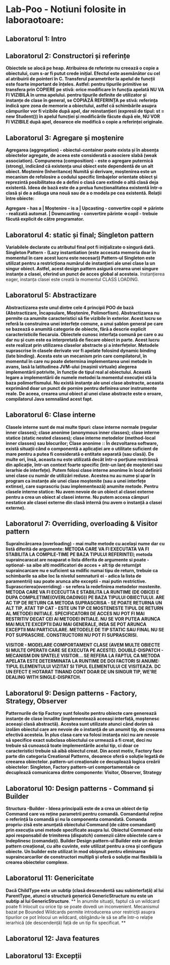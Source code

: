 # Lab-Poo - Notiuni folosite in laboraotoare:

Laboratorul 1: Intro
-----

Laboratorul 2: Constructori și referințe
-----
**Obiectele se alocă pe heap.
Atribuirea de referințe nu creează o copie a obiectului, cum s-ar fi putut crede inițial.
Efectul este asemănător cu cel al atribuirii de pointeri în C.
Transferul parametrilor la apelul de funcții este foarte important de înțeles. Astfel:
pentru tipurile primitive se transfera prin COPIERE pe stivă: orice modificare în funcția
apelată NU VA FI VIZIBILĂ în urma apelului.
pentru tipurile definite de utilizator și instanțe de clase în general, se COPIAZĂ REFERINȚA pe stivă:
referința indică spre zona de memorie a obiectului, astfel că schimbările asupra câmpurilor vor fi vizibile
după apel, dar reinstanțieri (expresii de tipul: st = new Student()) în apelul funcției și modificările
făcute după ele, NU VOR FI VIZIBILE după apel, deoarece ele modifică o copie a referinței originale.**

Laboratorul 3: Agregare și moștenire
-----
**Agregarea (aggregation) - obiectul-container poate exista și în absența obiectelor agregate, de aceea este considerată o asociere slabă (weak association).
Compunerea (composition) - este o agregare puternică (strong), indicând că existența unui obiect este dependentă de un alt obiect.
Moștenire (Inheritance)
Numită și derivare, moștenirea este un mecanism de refolosire a codului specific limbajelor orientate obiect și reprezintă posibilitatea de a defini o clasă care extinde o altă clasă deja existentă. Ideea de bază este de a prelua funcționalitatea existentă într-o clasă și de a adăuga una nouă sau de a o modela pe cea existentă.
Relații între obiecte:**

**Agregare - has a | Moștenire - is a | Upcasting - convertire copil ⇒ părinte - realizată automat. | Downcasting - convertire părinte ⇒copil - trebuie făcută explicit de către programator.**

Laboratorul 4: static și final; Singleton pattern
-----
**Variabilele declarate cu atributul final pot fi inițializate o singură dată.
Singleton Pattern - (Lazy instantiation (este accesata memoria doar în momentul în care acest lucru este necesar))
Pattern-ul Singleton este utilizat pentru a restricționa numărul de instanțieri ale unei clase la un singur obiect. Astfel, acest design pattern asigură crearea unei singure instanțe a clasei, oferind un punct de acces global al acesteia.**
Instanțierea eager, instanța clasei este creată la momentul CLASS LOADING.

Laboratorul 5: Abstractizare
-----
**Abstractizarea este unul dintre cele 4 principii POO de bază (Abstractizare, Încapsulare, Moștenire, Polimorfism). Abstractizarea nu permite ca anumite caracteristici să fie vizibile în exterior. Acest lucru se referă la construirea unei interfețe comune, a unui șablon general pe care se bazează o anumită categorie de obiecte, fără a descrie explicit caracteristicile fiecaruia. Obiectele cunosc interfața comună pe care o au dar nu și cum este ea interpretată de fiecare obiect in parte. Acest lucru este realizat prin utilizarea claselor abstracte și a interfețelor.
Metodele suprascrise în clasele derivate vor fi apelate folosind dynamic binding (late binding). Acesta este un mecanism prin care compilatorul, în momentul în care nu poate determina implementarea unei metode în avans, lasă la latitudinea JVM-ului (mașinii virtuale) alegerea implementării potrivite, în funcţie de tipul real al obiectului. Această legare a implementării de numele metodei la momentul execuţiei stă la baza polimorfismului. Nu există instanţe ale unei clase abstracte, aceasta exprimând doar un punct de pornire pentru definirea unor instrumente reale. De aceea, crearea unui obiect al unei clase abstracte este o eroare, compilatorul Java semnalând acest fapt.**
 
 Laboratorul 6: Clase interne
 -----
 **Clasele interne sunt de mai multe tipuri: clase interne normale (regular inner classes); clase anonime (anonymous inner classes); clase interne statice (static nested classes);
 clase interne metodelor (method-local inner classes) sau blocurilor;
Clase anonime :: În dezvoltarea software, există situații când o componentă a aplicației are o utilitate suficient de mare pentru a putea fi considerată o entitate separată (sau clasă). De multe ori, însă, aceasta nu este utilizată decât într-o porțiune restrânsă din aplicație, într-un context foarte specific (într-un lanț de moșteniri sau ierarhie de interfețe).
Putem folosi clase interne anonime în locul definirii unei clase cu număr de utilizări reduse. Acestea nu au nume și apar în program ca instanțe ale unei clase moștenite (sau a unei interfețe extinse), care suprascriu (sau implementează) anumite metode.
Pentru clasele interne statice: Nu avem nevoie de un obiect al clasei externe pentru a crea un obiect al clasei interne. Nu putem accesa câmpuri nestatice ale clasei externe din clasă internă (nu avem o instanță a clasei externe).**

Laboratorul 7: Overriding, overloading & Visitor pattern
-----
**Supraîncărcarea (overloading) - mai multe metode cu același nume dar cu listă diferită de argumente: METODA CARE VA FI EXECUTATA VA FI STABILITA LA COMPILE-TIME PE BAZA TIPULUI REFERINTEI;
metoda supraincaracat are neaparat o lista diferita de argumente si poate -optional- sa aibe alti modificatori de acces + alt tip de return(pt supraincarcare nu e suficient sa mdific numai tipu de return, trebuie ca schimbarile sa aibe loc la nivelul semnaturii ei - adica la lista de paramentrii)
sau poate arunca alte exceptii - mai putin restrictive.
Suprascrierea(overriding) - se refera la redefinirea metodelor mostenite.
METODA CARE VA FI ECECUTTA E STABILITA LA RUNTIME (DE OBICEI E DUPA COMPILETIME(OVERLOADING)) PE BAZA TIPULUI OBIECTULUI. ARE AC TIP DE RETURN CA METODA SUPRASCRISA - SE POATE RETURNA UN ALT TIP, ATAT TIP CAT - ESTE UN TIP CE MOSTENESTE TIPUL DE RETURN AL METODEI INITIALE.
SPECIFICATORII DE ACCES NU POT FI MAI RESTRITIV DECAT CEI AI METODEI INTIALE.
NU SE VOR PUTEA ARUNCA MAI MULTE EXCEPTII DAU MAI GENERALE, INSA SE POT ARUNCA EXCEPTII MAI PARTICULARE.
METODELE DE TIP STATIC SAU FINAL NU SE POT SUPRASCRIE.
CONSTRUCTORII NU POT FI SUPRASCRISI.**

**VISITOR - MODELARE COMPORTAMENT CLASE (AVEM MULTE OBIECTE SI MULTE OPERATII CARE SE EXECUTA PE ACESTE).
DOUBLE-DISPATCH - MECANISM DIN SPATELE VISITOR... SE REFERA LA FAPTUL CA METODA APELATA ESTE DETERMINATA LA RUNTIME DE DOI FACTORI SI ANUME: TIPUL ELEMENTULUI VIZITAT SI TIPUL ELEMENTULUI CE VISITEAZA.
DC UN EFECT E HOTARAT TINAND CONT DOAR DE UN SINGUR TIP, WE'RE DEALING WITH SINGLE-DISPATCH.**


Laboratorul 9: Design patterns - Factory, Strategy, Observer
-----
**Patternurile de tip Factory sunt folosite pentru obiecte care generează instanțe de clase înrudite (implementează aceeași interfață, moștenesc aceeași clasă abstractă). Acestea sunt utilizate atunci când dorim să izolăm obiectul care are nevoie de o instanță de un anumit tip, de creearea efectivă acesteia. În plus clasa care va folosi instanța nici nu are nevoie să specifice exact subclasa obiectului ce urmează a fi creat, deci nu trebuie să cunoască toate implementările acelui tip, ci doar ce caracteristici trebuie să aibă obiectul creat. Din acest motiv, Factory face parte din categoria Creational Patterns, deoarece oferă o soluție legată de creearea obiectelor.
pattern-uri creaționale ce decuplează logica creării obiectelor: Singleton, Factory
pattern-uri comportamentale ce decuplează comunicarea dintre componente: Visitor, Observer, Strategy**

Laboratorul 10: Design patterns - Command și Builder
-----

**Structura -Builder -
Ideea principală este de a crea un obiect de tip Command care va reține parametrii pentru comandă. Comandantul reține o referință la comandă și nu la componenta comandată. Comanda propriu-zisă este anunțată obiectului Command (de către comandant) prin execuția unei metode specificate asupra lui. Obiectul Command este apoi responsabil de trimiterea (dispatch) comenzii către obiectele care o îndeplinesc (comandați).
Builder
Design pattern-ul Builder este un design pattern creațional, cu alte cuvinte, este utilizat pentru a crea și configura obiecte. Un builder este utilizat în mod obișnuit pentru eliminarea supraincarcarilor de constructori multipli și oferă o soluție mai flexibilă la crearea obiectelor complexe.**

Laboratorul 11: Genericitate
------

**Dacă ChildType este un subtip (clasă descendentă sau subinterfață) al lui ParentType, atunci o structură generică GenericStructure**<ChildType> **nu este un subtip al lui GenericStructure**<ParentType>.
 **
 În anumite situații, faptul că un wildcard poate fi înlocuit cu orice tip se poate dovedi un inconvenient. Mecanismul bazat pe Bounded Wildcards permite introducerea unor restricţii asupra tipurilor ce pot înlocui un wildcard, obligându-le să se afle într-o relație ierarhică (de descendență) față de un tip fix specificat.
 **
 

Laboratorul 12: Java features
------

Laboratorul 13: Excepții
-----




